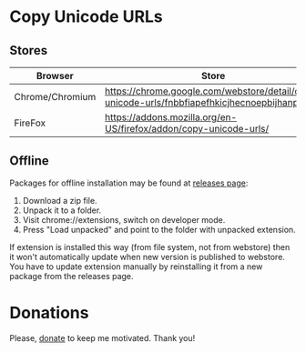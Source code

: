# Copy Unicode URLs

## Stores

| Browser | Store |
|----------------|------|
|Chrome/Chromium | https://chrome.google.com/webstore/detail/copy-unicode-urls/fnbbfiapefhkicjhecnoepbijhanpkjp |
|FireFox | https://addons.mozilla.org/en-US/firefox/addon/copy-unicode-urls/|

## Offline

Packages for offline installation may be found at [releases page](https://github.com/ilyaigpetrov/copy-unicode-urls/releases):

1) Download a zip file.
2) Unpack it to a folder.
3) Visit chrome://extensions, switch on developer mode.
4) Press "Load unpacked" and point to the folder with unpacked extension.

If extension is installed this way (from file system, not from webstore) then it won't automatically update when new version is published to webstore. You have to update extension manually by reinstalling it from a new package from the releases page.

# Donations

Please, [donate](https://github.com/ilyaigpetrov/copy-unicode-urls/wiki/Donate) to keep me motivated. Thank you! 
